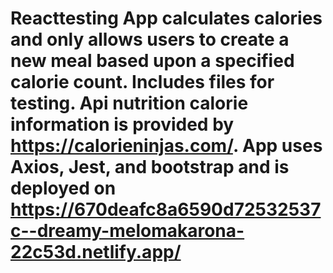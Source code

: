 # Reacttesting App calculates calories and only allows users to create  a new meal based upon a specified calorie count. Includes files for testing. Api nutrition calorie information is provided by https://calorieninjas.com/. App uses Axios, Jest, and bootstrap  and is deployed on https://670deafc8a6590d72532537c--dreamy-melomakarona-22c53d.netlify.app/
